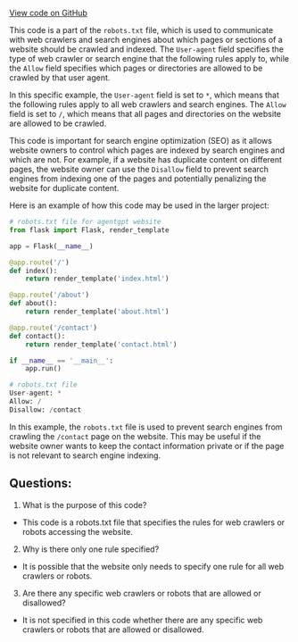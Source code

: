 [View code on GitHub](/public/robots.txt)

This code is a part of the `robots.txt` file, which is used to communicate with web crawlers and search engines about which pages or sections of a website should be crawled and indexed. The `User-agent` field specifies the type of web crawler or search engine that the following rules apply to, while the `Allow` field specifies which pages or directories are allowed to be crawled by that user agent.

In this specific example, the `User-agent` field is set to `*`, which means that the following rules apply to all web crawlers and search engines. The `Allow` field is set to `/`, which means that all pages and directories on the website are allowed to be crawled.

This code is important for search engine optimization (SEO) as it allows website owners to control which pages are indexed by search engines and which are not. For example, if a website has duplicate content on different pages, the website owner can use the `Disallow` field to prevent search engines from indexing one of the pages and potentially penalizing the website for duplicate content.

Here is an example of how this code may be used in the larger project:

```python
# robots.txt file for agentgpt website
from flask import Flask, render_template

app = Flask(__name__)

@app.route('/')
def index():
    return render_template('index.html')

@app.route('/about')
def about():
    return render_template('about.html')

@app.route('/contact')
def contact():
    return render_template('contact.html')

if __name__ == '__main__':
    app.run()

# robots.txt file
User-agent: *
Allow: /
Disallow: /contact
```

In this example, the `robots.txt` file is used to prevent search engines from crawling the `/contact` page on the website. This may be useful if the website owner wants to keep the contact information private or if the page is not relevant to search engine indexing.
## Questions: 
 1. What is the purpose of this code?
- This code is a robots.txt file that specifies the rules for web crawlers or robots accessing the website. 

2. Why is there only one rule specified?
- It is possible that the website only needs to specify one rule for all web crawlers or robots. 

3. Are there any specific web crawlers or robots that are allowed or disallowed?
- It is not specified in this code whether there are any specific web crawlers or robots that are allowed or disallowed.